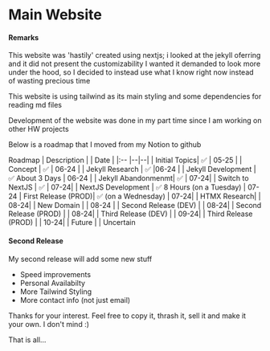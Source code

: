 # Main Website

#### Remarks

This website was 'hastily' created using nextjs; i looked at the jekyll oferring and it did not present the customizability I wanted it demanded to look more under the hood, so I decided to instead use what I know right now instead of wasting precious time

This website is using tailwind as its main styling and some dependencies for reading md files

Development of the website was done in my part time since I am working on other HW projects

Below is a roadmap that I moved from my Notion to github 

Roadmap
| Description |  | Date | 
|:-- |--|--|
| Initial Topics| ✅ | 05-25 |
| Concept | ✅ | 06-24 |
| Jekyll Research | ✅ |06-24 |
| Jekyll Development | ✅ About 3 Days | 06-24 |
| Jekyll Abandonmenmt| ✅ | 07-24|
| Switch to NextJS | ✅ | 07-24| 
| NextJS Development | ✅ 8 Hours (on a Tuesday) | 07-24
| First Release (PROD)| ✅ (on a Wednesday) | 07-24|
| HTMX Research|  | 08-24|
| New Domain |  | 08-24 | 
| Second Release (DEV) |  | 08-24|
| Second Release (PROD) | | 08-24|
| Third Release (DEV) |  | 09-24|
| Third Release (PROD) | | 10-24|
| Future | | Uncertain



#### Second Release

My second release will add some new stuff 
- Speed improvements
- Personal Availabilty
- More Tailwind Styling
- More contact info (not just email)



Thanks for your interest. Feel free to copy it, thrash it, sell it and make it your own. I don't mind :) 

That is all...
